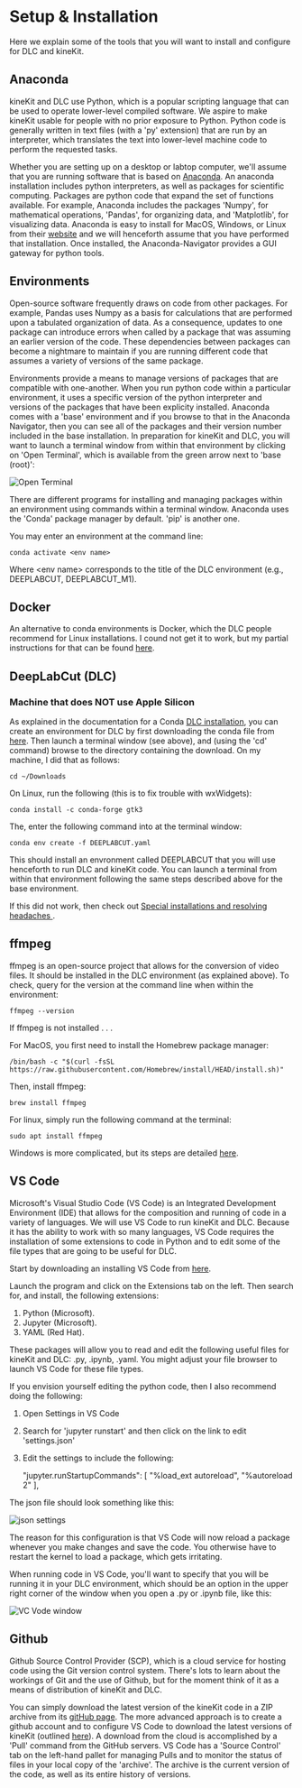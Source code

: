 # Setup & Installation

Here we explain some of the tools that you will want to install and configure for DLC and kineKit.

## Anaconda

kineKit and DLC use Python, which is a popular scripting language that can be used to operate lower-level compiled software.
We aspire to make kineKit usable for people with no prior exposure to Python.
Python code is generally written in text files (with a 'py' extension) that are run by an interpreter, which translates the text into lower-level machine code to perform the requested tasks. 

Whether you are setting up on a desktop or labtop computer, we'll assume that you are running software that is based on [Anaconda](https://www.anaconda.com). An anaconda installation includes python interpreters, as well as packages for scientific computing. Packages are python code that expand the set of functions available. For example, Anaconda includes the packages 'Numpy', for mathematical operations, 'Pandas', for organizing data, and 'Matplotlib', for visualizing data. Anaconda is easy to install for MacOS, Windows, or Linux from their [website](https://www.anaconda.com) and we will henceforth assume that you have performed that installation. Once installed, the Anaconda-Navigator provides a GUI gateway for python tools.

## Environments

Open-source software frequently draws on code from other packages. For example, Pandas uses Numpy as a basis for calculations that are performed upon a tabulated organization of data. As a consequence, updates to one package can introduce errors when called by a package that was assuming an earlier version of the code. These dependencies between packages can become a nightmare to maintain if you are running different code that assumes a variety of versions of the same package. 

Environments provide a means to manage versions of packages that are compatible with one-another. When you run python code within a particular environment, it uses a specific  version of the python interpreter and versions of the packages that have been explicity installed. Anaconda comes with a 'base' environment and if you browse to that in the Anaconda Navigator, then you can see all of the packages and their version number included in the base installation. In preparation for kineKit and DLC, you will want to launch a terminal window from within that environment by clicking on 'Open Terminal', which is available from the green arrow next to 'base (root)':

![Open Terminal](assets/open_terminal.png)

There are different programs for installing and managing packages within an environment using commands within a terminal window. Anaconda uses the 'Conda' package manager by default. 'pip' is another one.

You may enter an environment at the command line:

    conda activate <env name>

Where \<env name\> corresponds to the title of the DLC environment (e.g., DEEPLABCUT, DEEPLABCUT_M1).

## Docker

An alternative to conda environments is Docker, which the DLC people recommend for Linux installations. I cound not get it to work, but my partial instructions for that can be found [here](/docs/docker.md).

## DeepLabCut (DLC)

### Machine that does NOT use Apple Silicon

As explained in the documentation for a Conda [DLC installation](https://deeplabcut.github.io/DeepLabCut/docs/installation.html), you can create an environment for DLC by first downloading the conda file from [here](http://www.mackenziemathislab.org/s/DEEPLABCUT.yaml). Then launch a terminal window (see above), and (using the 'cd' command) browse to the directory containing the download. On my machine, I did that as follows:

    cd ~/Downloads

On Linux, run the following (this is to fix trouble with wxWidgets):

    conda install -c conda-forge gtk3

The, enter the following command into at the terminal window:

    conda env create -f DEEPLABCUT.yaml

This should install an envronment called DEEPLABCUT that you will use henceforth to run DLC and kineKit code. You can launch a terminal from within that environment following the same steps described above for the base environment.

If this did not work, then check out [Special installations and resolving headaches ](/docs/installation_trouble.md).

## ffmpeg

ffmpeg is an open-source project that allows for the conversion of video files. It should be installed in the DLC environment (as explained above). To check, query for the version at the command line when within the environment:

    ffmpeg --version

If ffmpeg is not installed . . .

For MacOS, you first need to install the Homebrew package manager:

    /bin/bash -c "$(curl -fsSL https://raw.githubusercontent.com/Homebrew/install/HEAD/install.sh)"

Then, install ffmpeg:

    brew install ffmpeg

For linux, simply run the following command at the terminal: 

    sudo apt install ffmpeg

Windows is more complicated, but its steps are detailed [here](https://www.wikihow.com/Install-FFmpeg-on-Windows).

## VS Code

Microsoft's Visual Studio Code (VS Code) is an Integrated Development Environment (IDE) that allows for the composition and running of code in a variety of languages. We will use VS Code to run kineKit and DLC. Because it has the ability to work with so many languages, VS Code requires the installation of some extensions to code in Python and to edit some of the file types that are going to be useful for DLC. 

Start by downloading an installing VS Code from [here](https://code.visualstudio.com).

Launch the program and click on the Extensions tab on the left. Then search for, and install, the following extensions:

1. Python (Microsoft).
1. Jupyter (Microsoft).
1. YAML (Red Hat).

These packages will allow you to read and edit the following useful files for kineKit and DLC: .py, .ipynb, .yaml. You might adjust your file browser to launch VS Code for these file types.

If you envision yourself editing the python code, then I also recommend doing the following:

1. Open Settings in VS Code
1. Search for 'jupyter runstart' and then click on the link to edit 'settings.json'
1. Edit the settings to include the following: 

    "jupyter.runStartupCommands": [
    "%load_ext autoreload", "%autoreload 2"
],

The json file should look something like this:

![json settings](assets/json_set.png)

The reason for this configuration is that VS Code will now reload a package whenever you make changes and save the code. You otherwise have to restart the kernel to load a package, which gets irritating.

When running code in VS Code, you'll want to specify that you will be running it in your DLC environment, which should be an option in the upper right corner of the window when you open a .py or .ipynb file, like this:

![VC Vode window](assets/vs_code_env.png) 

## Github

Github Source Control Provider (SCP), which is a cloud service for hosting code using the Git version control system. There's lots to learn about the workings of Git and the use of Github, but for the moment think of it as a means of distribution of kineKit and DLC. 

You can simply download the latest version of the kineKit code in a ZIP archive from its [gitHub page](https://github.com/mmchenry/kineKit.git). The more advanced approach is to create a github account and to configure VS Code to download the latest versions of kineKit (outlined [here](https://code.visualstudio.com/docs/editor/versioncontrol)). A download from the cloud is accomplished by a 'Pull' command from the GitHub servers. VS Code has a 'Source Control' tab on the left-hand pallet for managing Pulls and to monitor the status of files in your local copy of the 'archive'. The archive is the current version of the code, as well as its entire history of versions.